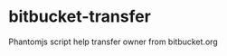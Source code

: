 # bitbucket-transfer
Phantomjs script help transfer owner from bitbucket.org
``` phantomjs migrate_bitbucket.js